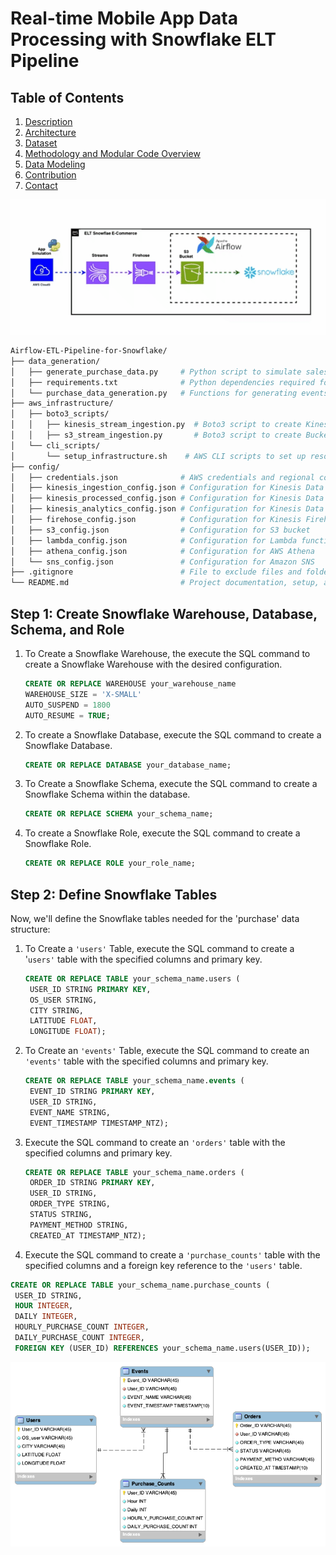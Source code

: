 # Real-time Mobile App Data Processing with Snowflake ELT Pipeline

## Table of Contents

1. [Description](#description)
2. [Architecture](#architecture)
3. [Dataset](#dataset)
4. [Methodology and Modular Code Overview](#methodology-and-modular-code-overview)
5. [Data Modeling](#data-modeling)
6. [Contribution](#contribution)
7. [Contact](#contact)

<p align="center">
  <img src="https://github.com/diegovillatoromx/airflow-snowflake-pipeline/blob/main/architecture.gif" alt="architecture-airflow" width="800">
</p>


```bash    
Airflow-ETL-Pipeline-for-Snowflake/ 
├── data_generation/
│   ├── generate_purchase_data.py     # Python script to simulate sales data generation
│   ├── requirements.txt              # Python dependencies required for the data generation script
│   └── purchase_data_generation.py   # Functions for generating events and users
├── aws_infrastructure/
│   ├── boto3_scripts/
│   │   ├── kinesis_stream_ingestion.py  # Boto3 script to create Kinesis Data Stream ingestion
│   │   ├── s3_stream_ingestion.py       # Boto3 script to create Bucket s3 ingestion
│   └── cli_scripts/
│       └── setup_infrastructure.sh    # AWS CLI scripts to set up resources that cannot be done with Boto3
├── config/
│   ├── credentials.json              # AWS credentials and regional configuration
│   ├── kinesis_ingestion_config.json # Configuration for Kinesis Data Stream ingestion
│   ├── kinesis_processed_config.json # Configuration for Kinesis Data Stream processed
│   ├── kinesis_analytics_config.json # Configuration for Kinesis Data Analytics
│   ├── firehose_config.json          # Configuration for Kinesis Firehose Delivery Stream
│   ├── s3_config.json                # Configuration for S3 bucket
│   ├── lambda_config.json            # Configuration for Lambda function
│   ├── athena_config.json            # Configuration for AWS Athena
│   └── sns_config.json               # Configuration for Amazon SNS
├── .gitignore                        # File to exclude files and folders from Git
└── README.md                         # Project documentation, setup, and deployment information
```
 

## Step 1: Create Snowflake Warehouse, Database, Schema, and Role

1. To Create a Snowflake Warehouse, the execute the SQL command to create a Snowflake Warehouse with the desired configuration.
   ```sql
   CREATE OR REPLACE WAREHOUSE your_warehouse_name
   WAREHOUSE_SIZE = 'X-SMALL'
   AUTO_SUSPEND = 1800
   AUTO_RESUME = TRUE;
   ```
2. To create a Snowflake Database, execute the SQL command to create a Snowflake Database.
   ```sql
   CREATE OR REPLACE DATABASE your_database_name;
   ```
4. To Create a Snowflake Schema, execute the SQL command to create a Snowflake Schema within the database.
   ```sql
   CREATE OR REPLACE SCHEMA your_schema_name;
   ```
6. To create a Snowflake Role, execute the SQL command to create a Snowflake Role.
   ```sql
   CREATE OR REPLACE ROLE your_role_name;
   ```

## Step 2: Define Snowflake Tables
Now, we'll define the Snowflake tables needed for the 'purchase' data structure:

1. To Create a `'users'` Table, execute the SQL command to create a '`users'` table with the specified columns and primary key.
   ```sql
   CREATE OR REPLACE TABLE your_schema_name.users (
    USER_ID STRING PRIMARY KEY,
    OS_USER STRING,
    CITY STRING,
    LATITUDE FLOAT,
    LONGITUDE FLOAT);
   ```
2. To Create an `'events'` Table, execute the SQL command to create an `'events'` table with the specified columns and primary key.
   ```sql
   CREATE OR REPLACE TABLE your_schema_name.events (
    EVENT_ID STRING PRIMARY KEY,
    USER_ID STRING,
    EVENT_NAME STRING,
    EVENT_TIMESTAMP TIMESTAMP_NTZ);
   ```

3. Execute the SQL command to create an `'orders'` table with the specified columns and primary key.

   ```sql
   CREATE OR REPLACE TABLE your_schema_name.orders (
    ORDER_ID STRING PRIMARY KEY,
    USER_ID STRING,
    ORDER_TYPE STRING,
    STATUS STRING,
    PAYMENT_METHOD STRING,
    CREATED_AT TIMESTAMP_NTZ);
    ```
4.  Execute the SQL command to create a `'purchase_counts'` table with the specified columns and a foreign key reference to the `'users'` table.
   ```sql
   CREATE OR REPLACE TABLE your_schema_name.purchase_counts (
    USER_ID STRING,
    HOUR INTEGER,
    DAILY INTEGER,
    HOURLY_PURCHASE_COUNT INTEGER,
    DAILY_PURCHASE_COUNT INTEGER,
    FOREIGN KEY (USER_ID) REFERENCES your_schema_name.users(USER_ID));
   ```


![schema-snowflake](https://github.com/diegovillatoromx/airflow-snowflake-pipeline/blob/main/schema-snowflake.png)
